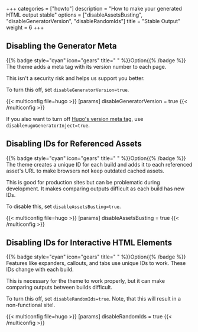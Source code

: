 +++
categories = ["howto"]
description = "How to make your generated HTML output stable"
options = ["disableAssetsBusting", "disableGeneratorVersion", "disableRandomIds"]
title = "Stable Output"
weight = 6
+++

## Disabling the Generator Meta

{{% badge style="cyan" icon="gears" title=" " %}}Option{{% /badge %}} The theme adds a meta tag with its version number to each page.

This isn't a security risk and helps us support you better.

To turn this off, set `disableGeneratorVersion=true`.

{{< multiconfig file=hugo >}}
[params]
  disableGeneratorVersion = true
{{< /multiconfig >}}

If you also want to turn off [Hugo's version meta tag](https://gohugo.io/getting-started/configuration/#disablehugogeneratorinject), use `disableHugoGeneratorInject=true`.

## Disabling IDs for Referenced Assets

{{% badge style="cyan" icon="gears" title=" " %}}Option{{% /badge %}} The theme creates a unique ID for each build and adds it to each referenced asset's URL to make browsers not keep outdated cached assets.

This is good for production sites but can be problematic during development. It makes comparing outputs difficult as each build has new IDs.

To disable this, set `disableAssetsBusting=true`.

{{< multiconfig file=hugo >}}
[params]
  disableAssetsBusting = true
{{< /multiconfig >}}

## Disabling IDs for Interactive HTML Elements

{{% badge style="cyan" icon="gears" title=" " %}}Option{{% /badge %}} Features like expanders, callouts, and tabs use unique IDs to work. These IDs change with each build.

This is necessary for the theme to work properly, but it can make comparing outputs between builds difficult.

To turn this off, set `disableRandomIds=true`. Note, that this will result in a non-functional site!.

{{< multiconfig file=hugo >}}
[params]
  disableRandomIds = true
{{< /multiconfig >}}
